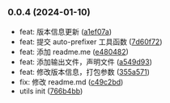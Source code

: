 ## <small>0.0.4 (2024-01-10)</small>

* feat: 版本信息更新 ([a1ef07a](https://github.com/tototi5997/auto-prefixer/commit/a1ef07a))
* feat: 提交 auto-prefixer 工具函数 ([7d60f72](https://github.com/tototi5997/auto-prefixer/commit/7d60f72))
* feat: 添加 readme.me ([e480482](https://github.com/tototi5997/auto-prefixer/commit/e480482))
* feat: 添加输出文件，声明文件 ([a549d93](https://github.com/tototi5997/auto-prefixer/commit/a549d93))
* feat: 修改版本信息，打包参数 ([355a571](https://github.com/tototi5997/auto-prefixer/commit/355a571))
* fix: 修改 readme.md ([c49c2bd](https://github.com/tototi5997/auto-prefixer/commit/c49c2bd))
* utils init ([766b4bb](https://github.com/tototi5997/auto-prefixer/commit/766b4bb))



